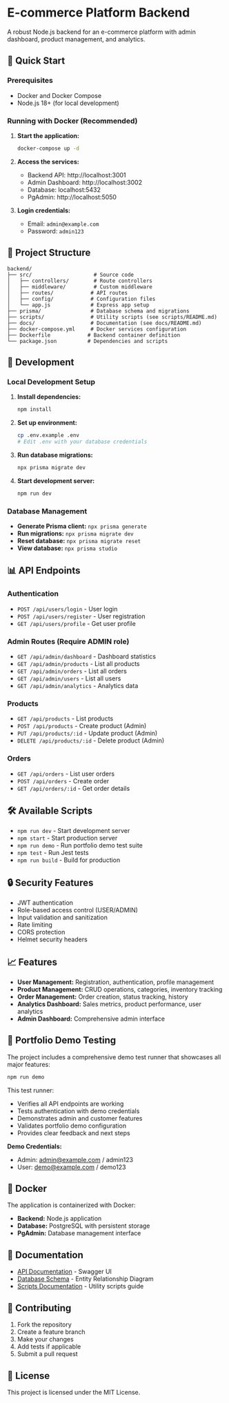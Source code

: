 # E-commerce Platform Backend

A robust Node.js backend for an e-commerce platform with admin dashboard, product management, and analytics.

## 🚀 Quick Start

### Prerequisites
- Docker and Docker Compose
- Node.js 18+ (for local development)

### Running with Docker (Recommended)

1. **Start the application:**
   ```bash
   docker-compose up -d
   ```

2. **Access the services:**
   - Backend API: http://localhost:3001
   - Admin Dashboard: http://localhost:3002
   - Database: localhost:5432
   - PgAdmin: http://localhost:5050

3. **Login credentials:**
   - Email: `admin@example.com`
   - Password: `admin123`

## 📁 Project Structure

```
backend/
├── src/                    # Source code
│   ├── controllers/        # Route controllers
│   ├── middleware/         # Custom middleware
│   ├── routes/            # API routes
│   ├── config/            # Configuration files
│   └── app.js             # Express app setup
├── prisma/                # Database schema and migrations
├── scripts/               # Utility scripts (see scripts/README.md)
├── docs/                  # Documentation (see docs/README.md)
├── docker-compose.yml     # Docker services configuration
├── Dockerfile            # Backend container definition
└── package.json          # Dependencies and scripts
```

## 🔧 Development

### Local Development Setup

1. **Install dependencies:**
   ```bash
   npm install
   ```

2. **Set up environment:**
   ```bash
   cp .env.example .env
   # Edit .env with your database credentials
   ```

3. **Run database migrations:**
   ```bash
   npx prisma migrate dev
   ```

4. **Start development server:**
   ```bash
   npm run dev
   ```

### Database Management

- **Generate Prisma client:** `npx prisma generate`
- **Run migrations:** `npx prisma migrate dev`
- **Reset database:** `npx prisma migrate reset`
- **View database:** `npx prisma studio`

## 📊 API Endpoints

### Authentication
- `POST /api/users/login` - User login
- `POST /api/users/register` - User registration
- `GET /api/users/profile` - Get user profile

### Admin Routes (Require ADMIN role)
- `GET /api/admin/dashboard` - Dashboard statistics
- `GET /api/admin/products` - List all products
- `GET /api/admin/orders` - List all orders
- `GET /api/admin/users` - List all users
- `GET /api/admin/analytics` - Analytics data

### Products
- `GET /api/products` - List products
- `POST /api/products` - Create product (Admin)
- `PUT /api/products/:id` - Update product (Admin)
- `DELETE /api/products/:id` - Delete product (Admin)

### Orders
- `GET /api/orders` - List user orders
- `POST /api/orders` - Create order
- `GET /api/orders/:id` - Get order details

## 🛠️ Available Scripts

- `npm run dev` - Start development server
- `npm start` - Start production server
- `npm run demo` - Run portfolio demo test suite
- `npm test` - Run Jest tests
- `npm run build` - Build for production

## 🔒 Security Features

- JWT authentication
- Role-based access control (USER/ADMIN)
- Input validation and sanitization
- Rate limiting
- CORS protection
- Helmet security headers

## 📈 Features

- **User Management:** Registration, authentication, profile management
- **Product Management:** CRUD operations, categories, inventory tracking
- **Order Management:** Order creation, status tracking, history
- **Analytics Dashboard:** Sales metrics, product performance, user analytics
- **Admin Dashboard:** Comprehensive admin interface

## 🧪 Portfolio Demo Testing

The project includes a comprehensive demo test runner that showcases all major features:

```bash
npm run demo
```

This test runner:
- Verifies all API endpoints are working
- Tests authentication with demo credentials
- Demonstrates admin and customer features
- Validates portfolio demo configuration
- Provides clear feedback and next steps

**Demo Credentials:**
- Admin: admin@example.com / admin123
- User: demo@example.com / demo123

## 🐳 Docker

The application is containerized with Docker:

- **Backend:** Node.js application
- **Database:** PostgreSQL with persistent storage
- **PgAdmin:** Database management interface

## 📝 Documentation

- [API Documentation](http://localhost:3001/api-docs) - Swagger UI
- [Database Schema](docs/erd.mmd) - Entity Relationship Diagram
- [Scripts Documentation](scripts/README.md) - Utility scripts guide

## 🤝 Contributing

1. Fork the repository
2. Create a feature branch
3. Make your changes
4. Add tests if applicable
5. Submit a pull request

## 📄 License

This project is licensed under the MIT License. 
